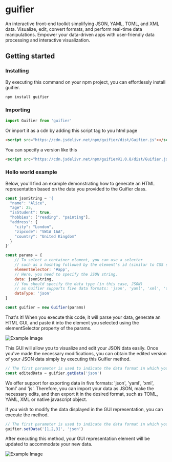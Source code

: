 # guifier

An interactive front-end toolkit simplifying JSON, YAML, TOML, and XML data. Visualize, edit, convert formats, and perform real-time data manipulations. Empower your data-driven apps with user-friendly data processing and interactive visualization.

## Getting started
### Installing
By executing this command on your npm project, you can effortlessly install guifier.
```bash
npm install guifier
``` 

### Importing
```js
import Guifier from 'guifier'
```
Or import it as a cdn by adding this script tag to you html page
```html
<script src="https://cdn.jsdelivr.net/npm/guifier/dist/Guifier.js"></script>
```

You can specify a version like this
```html
<script src="https://cdn.jsdelivr.net/npm/guifier@1.0.8/dist/Guifier.js"></script>
```

### Hello world example
Below, you'll find an example demonstrating how to generate an HTML representation based on the data you provided to the Guifier class.
```js
const jsonString = '{
  "name": "Alice",
  "age": 25,
  "isStudent": true,
  "hobbies": ["reading", "painting"],
  "address": {
    "city": "London",
    "zipcode": "SW1A 1AA",
    "country": "United Kingdom"
  }
}'

const params = {
    // To select a container element, you can use a selector
    // such as a hashtag followed by the element's id (similar to CSS selectors).
    elementSelector: '#app',
    // Here, you need to specify the JSON string.
    data: jsonString,
    // You should specify the data type (in this case, JSON)
    // as Guifier supports five data formats: 'json', 'yaml', 'xml', 'toml' and 'js' (javascipt object).
    dataType: 'json'
}

const guifier = new Guifier(params)
```

That's it! When you execute this code, it will parse your data, generate an HTML GUI, and paste it into the element you selected using the elementSelector property of the params.

![Example Image](https://raw.githubusercontent.com/maliknajjar/guifier/main/images/guifier.png)

This GUI will allow you to visualize and edit your JSON data easily. Once you've made the necessary modifications, you can obtain the edited version of your JSON data simply by executing this Guifier method.

```js
// The first parameter is used to indicate the data format in which you wish to receive your data.
const editedData = guifier.getData('json')
```

We offer support for exporting data in five formats: 'json', 'yaml', 'xml', 'toml' and 'js'. Therefore, you can import your data as JSON, make the necessary edits, and then export it in the desired format, such as TOML, YAML, XML or native javascript object.

If you wish to modify the data displayed in the GUI representation, you can execute the method.

```js
// The first parameter is used to indicate the data format in which you wish to set your data.
guifier.setData('[1,2,3]', 'json')
```

After executing this method, your GUI representation element will be updated to accommodate your new data.

![Example Image](https://raw.githubusercontent.com/maliknajjar/guifier/main/images/set_data_guifier.png)
